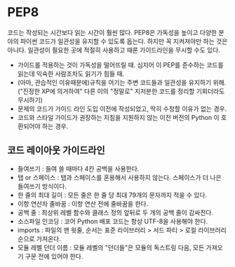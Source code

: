 # PEP8
코드는 작성되는 시간보다 읽는 시간이 훨씬 많다. PEP8은 가독성을 높이고 다양한 분야의 파이썬 코드가 일관성을 유지할 수 있도록 돕는다. 하지만 꼭 지켜져야만 하는 것은 아니다. 일관성이 필요한 곳에 적절히 사용하고 때론 가이드라인을 무시할 수도 있다. 
- 가이드를 적용하는 것이 가독성을 떨어뜨릴 때. 심지어 이 PEP를 준수하는 코드를 읽는데 익숙한 사람조차도 읽기가 힘들 때.
- (아마, 관습적인 이유때문에)규칙을 어기는 주변 코드들과 일관성을 유지하기 위해. ("진정한 XP에 의거하여" 다른 이의 "정말로" 지저분한 코드를 정리할 기회더라도 무시하기)
- 문제의 코드가 가이드 라인 도입 이전에 작성되었고, 딱히 수정할 이유가 없는 경우.
- 코드와 스타일 가이드가 권장하는 지침을 지원하지 않는 이전 버전의 Python 이 호환되어야 하는 경우.

## 코드 레이아웃 가이드라인
- 들여쓰기 : 들여 쓸 때마다 4칸 공백을 사용한다.
- 탭 or 스페이스 : 탭과 스페이스를 혼용해서 사용하지 않는다. 스페이스가 더 나은 들여쓰기 방식이다.
- 한 줄의 최대 길이 : 모든 줄은 한 줄 당 최대 79개의 문자까지 적을 수 있다.
- 이항 연산자 줄바꿈 : 이항 연산 전에 줄바꿈을 한다.
- 공백 줄 : 최상위 레벨 함수와 클래스 정의 앞뒤로 두 개의 공백 줄이 감싸진다.
- 소스파일 인코딩 : 코어 Python 배포 코드는 항상 UTF-8을 사용해야 한다. 
- imports : 파일의 맨 윗줄, 순서는 표준 라이브러리 > 서드 파티 > 로컬 라이브러리 순으로 가져온다.
- 모듈 레벨 던더 이름 : 모듈 레벨의 "던더들"은 모듈의 독스트링 다음, 모든 가져오기 구문 전에 있어야 한다. 
